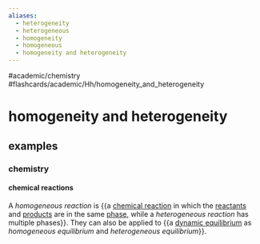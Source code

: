 ```yaml
---
aliases:
  - heterogeneity
  - heterogeneous
  - homogeneity
  - homogeneous
  - homogeneity and heterogeneity
---
```


#academic/chemistry #flashcards/academic/Hh/homogeneity_and_heterogeneity

# homogeneity and heterogeneity

## examples

### chemistry

#### chemical reactions

A _homogeneous reaction_ is {{a [chemical reaction](chemical%20reaction.md) in which the [reactants](reagent.md) and [products](product%20(chemistry).md) are in the same [phase](phase%20(matter).md), while a _heterogeneous reaction_ has multiple phases}}. They can also be applied to {{a [dynamic equilibrium](dynamic%20equilibrium.md) as _homogeneous equilibrium_ and _heterogeneous equilibrium_}}. <!--SR:!2023-05-13,25,270!2023-06-15,51,290-->
